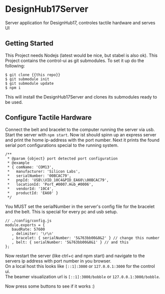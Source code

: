 # DesignHub17Server
Server application for DesignHub17, controles tactile hardware and serves UI

## Getting Started

This Project needs Nodejs (latest would be nice, but stabel is also ok).
This Project contains the control-ui as git submodules.
To set it up do the following:

```
$ git clone {{this repo}}
$ git submodule init
$ git submodule update
$ npm i
```

This will install the DesignHub17Server and clones its submodules ready to be used.

## Configure Tactile Hardware

Connect the belt and bracelet to the computer running the server via usb.
Start the server with `npm start`.
Now ist should spinn up an express server and print the home ip-address with the port number.
Next it prints the found serial port configurations special to the running system.

```
/**
 * @param {object} port detected port configuration
 * @example
 * { comName: 'COM13',
 *   manufacturer: 'Silicon Labs',
 *   serialNumber: '00BCAC79',
 *   pnpId: 'USB\\VID_10C4&PID_EA60\\00BCAC79',
 *   locationId: 'Port_#0007.Hub_#0006',
 *   vendorId: '10C4',
 *   productId: 'EA60' }
 */
 ```
 
 You MUST set the serialNumber in the server's config file for the bracelet and the belt.
 This is special for every pc and usb setup.
 
 ```
 // ./config/config.js
 module.exports = {
    baudRate: 57600
    , delimiter: '\r\n'
    , bracelet: { serialNumber: '5&763bb00&0&2' } // change this number
    , belt: { serialNumber: '5&763bb00&0&1' } // and this
};
```

Now restart the server (like ctrl+c and npm start) and navigate to the servers ip address with port number in you browser.\
On a local host this looks like `[::1]:3000` or `127.0.0.1:3000` for the control ui.\
The beamer visualization url is `[::1]:3000/bobble` or `127.0.0.1:3000/bobble`.

Now press some buttons to see if it works :)
